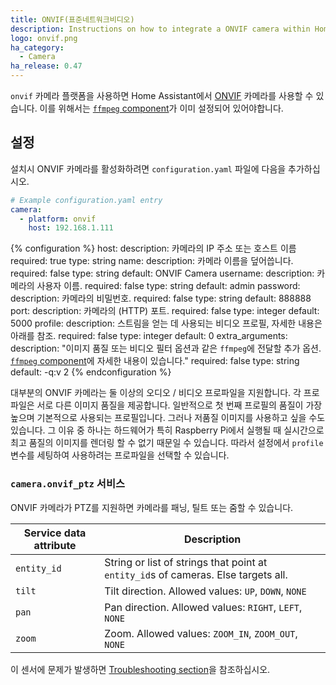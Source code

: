 ```yaml
---
title: ONVIF(표준네트워크비디오)
description: Instructions on how to integrate a ONVIF camera within Home Assistant.
logo: onvif.png
ha_category:
  - Camera
ha_release: 0.47
---
```


`onvif` 카메라 플랫폼을 사용하면 Home Assistant에서 [ONVIF](https://www.onvif.org/) 카메라를 사용할 수 있습니다. 이를 위해서는 [`ffmpeg` component](/integrations/ffmpeg/)가 이미 설정되어 있어야합니다. 

## 설정

설치시 ONVIF 카메라를 활성화하려면 `configuration.yaml` 파일에 다음을 추가하십시오.

```yaml
# Example configuration.yaml entry
camera:
  - platform: onvif
    host: 192.168.1.111
```

{% configuration %}
host:
  description: 카메라의 IP 주소 또는 호스트 이름
  required: true
  type: string
name:
  description: 카메라 이름을 덮어씁니다. 
  required: false
  type: string
  default: ONVIF Camera
username:
  description: 카메라의 사용자 이름.
  required: false
  type: string
  default: admin
password:
  description: 카메라의 비밀번호.
  required: false
  type: string
  default: 888888
port:
  description: 카메라의 (HTTP) 포트.
  required: false
  type: integer
  default: 5000
profile:
  description: 스트림을 얻는 데 사용되는 비디오 프로필, 자세한 내용은 아래를 참조.
  required: false
  type: integer
  default: 0
extra_arguments:
  description: "이미지 품질 또는 비디오 필터 옵션과 같은 `ffmpeg`에 전달할 추가 옵션. [`ffmpeg` component](/integrations/ffmpeg)에 자세한 내용이 있습니다."
  required: false
  type: string
  default: -q:v 2
{% endconfiguration %}

대부분의 ONVIF 카메라는 둘 이상의 오디오 / 비디오 프로파일을 지원합니다. 각 프로파일은 서로 다른 이미지 품질을 제공합니다. 일반적으로 첫 번째 프로필의 품질이 가장 높으며 기본적으로 사용되는 프로필입니다. 그러나 저품질 이미지를 사용하고 싶을 수도 있습니다. 그 이유 중 하나는 하드웨어가 특히 Raspberry Pi에서 실행될 때 실시간으로 최고 품질의 이미지를 렌더링 할 수 없기 때문일 수 있습니다. 따라서 설정에서 `profile` 변수를 세팅하여 사용하려는 프로파일을 선택할 수 있습니다.

### `camera.onvif_ptz` 서비스

ONVIF 카메라가 PTZ를 지원하면 카메라를 패닝, 틸트 또는 줌할 수 있습니다. 

| Service data attribute | Description |
| -----------------------| ----------- |
| `entity_id` | String or list of strings that point at `entity_id`s of cameras. Else targets all.
| `tilt` | Tilt direction. Allowed values: `UP`, `DOWN`, `NONE`
| `pan` | Pan direction. Allowed values: `RIGHT`, `LEFT`, `NONE`
| `zoom` | Zoom. Allowed values: `ZOOM_IN`, `ZOOM_OUT`, `NONE`

이 센서에 문제가 발생하면 [Troubleshooting section](/integrations/ffmpeg/#troubleshooting)을 참조하십시오.